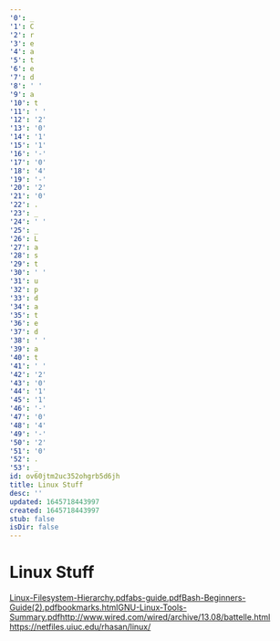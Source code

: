 ```yaml
---
'0': _
'1': C
'2': r
'3': e
'4': a
'5': t
'6': e
'7': d
'8': ' '
'9': a
'10': t
'11': ' '
'12': '2'
'13': '0'
'14': '1'
'15': '1'
'16': '-'
'17': '0'
'18': '4'
'19': '-'
'20': '2'
'21': '0'
'22': .
'23': _
'24': ' '
'25': _
'26': L
'27': a
'28': s
'29': t
'30': ' '
'31': u
'32': p
'33': d
'34': a
'35': t
'36': e
'37': d
'38': ' '
'39': a
'40': t
'41': ' '
'42': '2'
'43': '0'
'44': '1'
'45': '1'
'46': '-'
'47': '0'
'48': '4'
'49': '-'
'50': '2'
'51': '0'
'52': .
'53': _
id: ov60jtm2uc352ohgrb5d6jh
title: Linux Stuff
desc: ''
updated: 1645718443997
created: 1645718443997
stub: false
isDir: false
---
```


# Linux Stuff


[Linux-Filesystem-Hierarchy.pdf](./_resources/Linux_Stuff.resources/Linux-Filesystem-Hierarchy.pdf)[abs-guide.pdf](./_resources/Linux_Stuff.resources/abs-guide.pdf)[Bash-Beginners-Guide(2).pdf](./_resources/Linux_Stuff.resources/Bash-Beginners-Guide(2).pdf)[bookmarks.html](./_resources/Linux_Stuff.resources/bookmarks.html)[GNU-Linux-Tools-Summary.pdf](./_resources/Linux_Stuff.resources/GNU-Linux-Tools-Summary.pdf)http://www.wired.com/wired/archive/13.08/battelle.html
https://netfiles.uiuc.edu/rhasan/linux/

